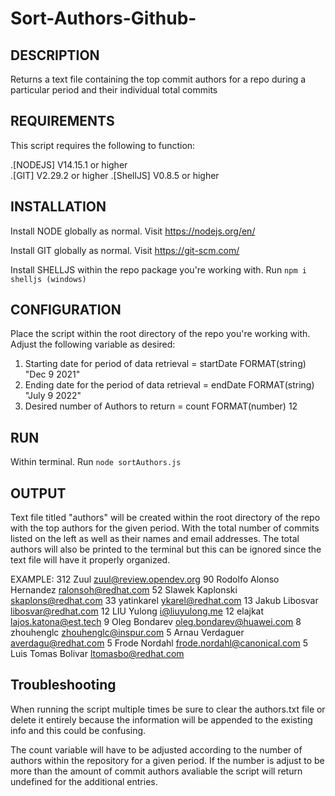 # Sort-Authors-Github-

DESCRIPTION
--------------------------------------------------------------------------------------
Returns a text file containing the top commit authors for a repo during a particular period and their individual total commits 


REQUIREMENTS
--------------------------------------------------------------------------------------
This script requires the following to function:

.[NODEJS] V14.15.1 or higher  
.[GIT] V2.29.2 or higher 
.[ShellJS] V0.8.5 or higher



INSTALLATION
-------------------------------------------------------------------------------------
Install NODE globally as normal. Visit
  https://nodejs.org/en/

Install GIT globally as normal. Visit 
  https://git-scm.com/
  
Install SHELLJS within the repo package you're working with. Run 
  `npm i shelljs (windows)` 
  

  
CONFIGURATION
-------------------------------------------------------------------------------------
Place the script within the root directory of the repo you're working with.
Adjust the following variable as desired:

1. Starting date for period of data retrieval = startDate FORMAT(string)  "Dec 9 2021"
2. Ending date for the period of data retrieval = endDate FORMAT(string)  "July 9 2022"
3. Desired number of Authors to return = count FORMAT(number) 12 



RUN
-------------------------------------------------------------------------------------
Within terminal. Run
  `node sortAuthors.js`
  


OUTPUT
-------------------------------------------------------------------------------------
Text file titled "authors" will be created within the root directory of the repo with the top authors for the given period. With the total number of commits listed on the left as well as their names and email addresses. The total authors will also be printed to the terminal but this can be ignored since the text file will have it properly organized.

EXAMPLE:
    312	Zuul <zuul@review.opendev.org>
     90	Rodolfo Alonso Hernandez <ralonsoh@redhat.com>
     52	Slawek Kaplonski <skaplons@redhat.com>
     33	yatinkarel <ykarel@redhat.com>
     13	Jakub Libosvar <libosvar@redhat.com>
     12	LIU Yulong <i@liuyulong.me>
     12	elajkat <lajos.katona@est.tech>
      9	Oleg Bondarev <oleg.bondarev@huawei.com>
      8	zhouhenglc <zhouhenglc@inspur.com>
      5	Arnau Verdaguer <averdagu@redhat.com>
      5	Frode Nordahl <frode.nordahl@canonical.com>
      5	Luis Tomas Bolivar <ltomasbo@redhat.com>

Troubleshooting
------------------------------------------------------------------------------------
When running the script multiple times be sure to clear the authors.txt file or delete it entirely because the information will be appended to the existing info and this could be confusing.

The count variable will have to be adjusted according to the number of authors within the repository for a given period. If the number is adjust to be more than the amount of commit authors avaliable the script will return undefined for the additional entries. 
